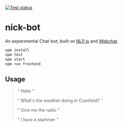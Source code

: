 
[![Test status][gh-badge]][gh-link]

# nick-bot

An experimental Chat-bot, built on [NLP.js][] and [Webchat][].

```sh
npm install
npm test
npm start
npm run frontend
```

## Usage

> " Hello "
>
> " What's the weather doing in Cranfield? "
>
> " Give me the radio "
>
> " I have a stammer "

[nlp.js]: https://github.com/axa-group/nlp.js "NLP.js version 4.x"
[webchat]: https://github.com/Microsoft/BotFramework-WebChat
  "Microsoft Bot Framework Web Chat"
[gh-badge]: https://github.com/nfreear/nick-bot/workflows/Node%20CI/badge.svg
[gh-link]: https://github.com/nfreear/nick-bot/actions "Test status ~ 'Node CI'"
